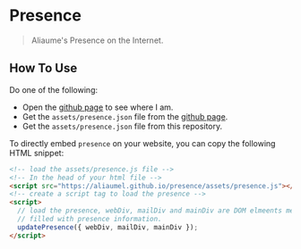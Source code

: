 # Presence

> Aliaume's Presence on the Internet. 

## How To Use

Do one of the following:

- Open the [github page](https://aliaumel.github.io/presence/) to see where I am.
- Get the `assets/presence.json` file from the [github page](https://aliaumel.github.io/presence/assets/presence.json).
- Get the `assets/presence.json` file from this repository.

To directly embed `presence` on your website, you can copy
the following HTML snippet:

```html
<!-- load the assets/presence.js file -->
<!-- In the head of your html file -->
<script src="https://aliaumel.github.io/presence/assets/presence.js"></script>
<!-- create a script tag to load the presence -->
<script>
  // load the presence, webDiv, mailDiv and mainDiv are DOM elmeents meant to be
  // filled with presence information.
  updatePresence({ webDiv, mailDiv, mainDiv });
</script>
```
